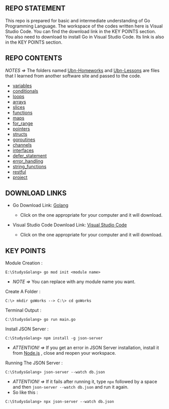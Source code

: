**REPO STATEMENT** 
---

This repo is prepared for basic and intermediate understanding of Go Programming Language. The workspace of the codes written here is Visual Studio Code.
You can find the download link in the KEY POINTS section. You also need to download to install Go in Visual Studio Code. Its link is also in the KEY POINTS section.


**REPO CONTENTS**
---
*NOTES =>* The folders named [Ubn-Homeworks](https://github.com/arzuups/StudysGolang/tree/main/Ubn-Homeworks) and [Ubn-Lessons](https://github.com/arzuups/StudysGolang/tree/main/Ubn-Lessons) are files that I learned from another software site and passed to the code.


- [variables](https://github.com/arzuups/StudysGolang/tree/main/variables)
- [conditionals](https://github.com/arzuups/StudysGolang/tree/main/conditionals)
- [loops](https://github.com/arzuups/StudysGolang/tree/main/loops)
- [arrays](https://github.com/arzuups/StudysGolang/tree/main/arrays)
- [slices](https://github.com/arzuups/StudysGolang/tree/main/slices)
- [functions](https://github.com/arzuups/StudysGolang/tree/main/functions)
- [maps](https://github.com/arzuups/StudysGolang/tree/main/maps)
- [for_range](https://github.com/arzuups/StudysGolang/tree/main/for_range)
- [pointers](https://github.com/arzuups/StudysGolang/tree/main/pointers)
- [structs](https://github.com/arzuups/StudysGolang/tree/main/structs)
- [goroutines](https://github.com/arzuups/StudysGolang/tree/main/goroutines)
- [channels](https://github.com/arzuups/StudysGolang/tree/main/channels)
- [interfaces](https://github.com/arzuups/StudysGolang/tree/main/interfaces)
- [defer_statement](https://github.com/arzuups/StudysGolang/tree/main/defer_statement)
- [error_handling](https://github.com/arzuups/StudysGolang/tree/main/error_handling)
- [string_functions](https://github.com/arzuups/StudysGolang/tree/main/string_functions)
- [restful](https://github.com/arzuups/StudysGolang/tree/main/restful)
- [project](https://github.com/arzuups/StudysGolang/tree/main/project)



DOWNLOAD LINKS
---

- Go Download Link: [Golang](https://go.dev/dl/)
  - Click on the one appropriate for your computer and it will download.
  
- Visual Studio Code Download Link: [Visual Studio Code](https://code.visualstudio.com/download)
  - Click on the one appropriate for your computer and it will download.
  


**KEY POINTS**
---

Module Creation :

``` 
E:\StudysGolang> go mod init <module name> 
```
- *NOTE =>* You can replace <module name> with any module name you want.
  
Create A Folder : 
``` 
C:\> mkdir goWorks --> C:\> cd goWorks 
  ```

Terminal Output : 
``` 
C:\StudysGolang> go run main.go 
  ```

Install JSON Server :
``` 
C:\StudysGolang> npm install -g json-server
  ```
  - *ATTENTION! =>* If you get an error in JSON Server installation, install it from [Node.js](https://nodejs.org) , close and reopen your workspace.

Running The JSON Server :
```
C:\StudysGolang> json-server --watch db.json
  ```
  - *ATTENTION! =>* If it fails after running it, type `npx` followed by a space and then `json-server --watch db.json` and run it again.
  - So like this : 
```
C:\StudysGolang> npx json-server --watch db.json
  ```
